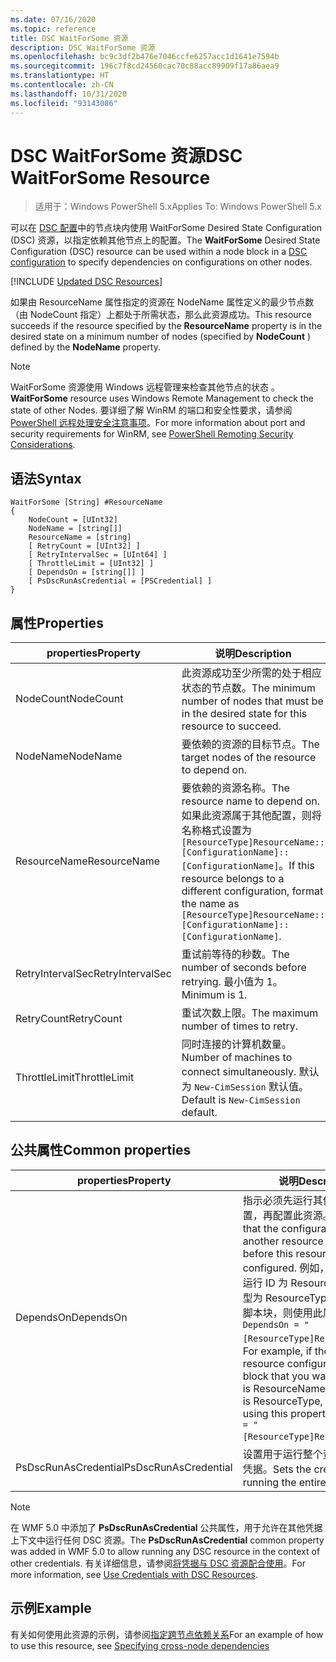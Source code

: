 ```yaml
---
ms.date: 07/16/2020
ms.topic: reference
title: DSC WaitForSome 资源
description: DSC WaitForSome 资源
ms.openlocfilehash: bc9c3df2b476e7046ccfe6257acc1d1641e7594b
ms.sourcegitcommit: 196c7f8cd24560cac70c88acc89909f17a86aea9
ms.translationtype: HT
ms.contentlocale: zh-CN
ms.lasthandoff: 10/31/2020
ms.locfileid: "93143086"
---
```

# <a name="dsc-waitforsome-resource"></a><span data-ttu-id="325b0-103">DSC WaitForSome 资源</span><span class="sxs-lookup"><span data-stu-id="325b0-103">DSC WaitForSome Resource</span></span>

> <span data-ttu-id="325b0-104">适用于：Windows PowerShell 5.x</span><span class="sxs-lookup"><span data-stu-id="325b0-104">Applies To: Windows PowerShell 5.x</span></span>

<span data-ttu-id="325b0-105">可以在 [DSC 配置](../../../configurations/configurations.md)中的节点块内使用 WaitForSome  Desired State Configuration (DSC) 资源，以指定依赖其他节点上的配置。</span><span class="sxs-lookup"><span data-stu-id="325b0-105">The **WaitForSome** Desired State Configuration (DSC) resource can be used within a node block in a [DSC configuration](../../../configurations/configurations.md) to specify dependencies on configurations on other nodes.</span></span>

[!INCLUDE [Updated DSC Resources](../../../../../includes/dsc-resources.md)]

<span data-ttu-id="325b0-106">如果由 ResourceName  属性指定的资源在 NodeName  属性定义的最少节点数（由 NodeCount  指定）上都处于所需状态，那么此资源成功。</span><span class="sxs-lookup"><span data-stu-id="325b0-106">This resource succeeds if the resource specified by the **ResourceName** property is in the desired state on a minimum number of nodes (specified by **NodeCount** ) defined by the **NodeName** property.</span></span>

> [!NOTE]
> <span data-ttu-id="325b0-107">WaitForSome 资源使用 Windows 远程管理来检查其他节点的状态  。</span><span class="sxs-lookup"><span data-stu-id="325b0-107">**WaitForSome** resource uses Windows Remote Management to check the state of other Nodes.</span></span> <span data-ttu-id="325b0-108">要详细了解 WinRM 的端口和安全性要求，请参阅 [PowerShell 远程处理安全注意事项](/powershell/scripting/learn/remoting/winrmsecurity)。</span><span class="sxs-lookup"><span data-stu-id="325b0-108">For more information about port and security requirements for WinRM, see [PowerShell Remoting Security Considerations](/powershell/scripting/learn/remoting/winrmsecurity).</span></span>

## <a name="syntax"></a><span data-ttu-id="325b0-109">语法</span><span class="sxs-lookup"><span data-stu-id="325b0-109">Syntax</span></span>

```Syntax
WaitForSome [String] #ResourceName
{
    NodeCount = [UInt32]
    NodeName = [string[]]
    ResourceName = [string]
    [ RetryCount = [UInt32] ]
    [ RetryIntervalSec = [UInt64] ]
    [ ThrottleLimit = [UInt32] ]
    [ DependsOn = [string[]] ]
    [ PsDscRunAsCredential = [PSCredential] ]
}
```

## <a name="properties"></a><span data-ttu-id="325b0-110">属性</span><span class="sxs-lookup"><span data-stu-id="325b0-110">Properties</span></span>

|<span data-ttu-id="325b0-111">properties</span><span class="sxs-lookup"><span data-stu-id="325b0-111">Property</span></span> |<span data-ttu-id="325b0-112">说明</span><span class="sxs-lookup"><span data-stu-id="325b0-112">Description</span></span> |
|---|---|
|<span data-ttu-id="325b0-113">NodeCount</span><span class="sxs-lookup"><span data-stu-id="325b0-113">NodeCount</span></span> |<span data-ttu-id="325b0-114">此资源成功至少所需的处于相应状态的节点数。</span><span class="sxs-lookup"><span data-stu-id="325b0-114">The minimum number of nodes that must be in the desired state for this resource to succeed.</span></span> |
|<span data-ttu-id="325b0-115">NodeName</span><span class="sxs-lookup"><span data-stu-id="325b0-115">NodeName</span></span> |<span data-ttu-id="325b0-116">要依赖的资源的目标节点。</span><span class="sxs-lookup"><span data-stu-id="325b0-116">The target nodes of the resource to depend on.</span></span> |
|<span data-ttu-id="325b0-117">ResourceName</span><span class="sxs-lookup"><span data-stu-id="325b0-117">ResourceName</span></span> |<span data-ttu-id="325b0-118">要依赖的资源名称。</span><span class="sxs-lookup"><span data-stu-id="325b0-118">The resource name to depend on.</span></span> <span data-ttu-id="325b0-119">如果此资源属于其他配置，则将名称格式设置为 `[ResourceType]ResourceName::[ConfigurationName]::[ConfigurationName]`。</span><span class="sxs-lookup"><span data-stu-id="325b0-119">If this resource belongs to a different configuration, format the name as `[ResourceType]ResourceName::[ConfigurationName]::[ConfigurationName]`.</span></span> |
|<span data-ttu-id="325b0-120">RetryIntervalSec</span><span class="sxs-lookup"><span data-stu-id="325b0-120">RetryIntervalSec</span></span> |<span data-ttu-id="325b0-121">重试前等待的秒数。</span><span class="sxs-lookup"><span data-stu-id="325b0-121">The number of seconds before retrying.</span></span> <span data-ttu-id="325b0-122">最小值为 1。</span><span class="sxs-lookup"><span data-stu-id="325b0-122">Minimum is 1.</span></span> |
|<span data-ttu-id="325b0-123">RetryCount</span><span class="sxs-lookup"><span data-stu-id="325b0-123">RetryCount</span></span> |<span data-ttu-id="325b0-124">重试次数上限。</span><span class="sxs-lookup"><span data-stu-id="325b0-124">The maximum number of times to retry.</span></span> |
|<span data-ttu-id="325b0-125">ThrottleLimit</span><span class="sxs-lookup"><span data-stu-id="325b0-125">ThrottleLimit</span></span> |<span data-ttu-id="325b0-126">同时连接的计算机数量。</span><span class="sxs-lookup"><span data-stu-id="325b0-126">Number of machines to connect simultaneously.</span></span> <span data-ttu-id="325b0-127">默认为 `New-CimSession` 默认值。</span><span class="sxs-lookup"><span data-stu-id="325b0-127">Default is `New-CimSession` default.</span></span> |

## <a name="common-properties"></a><span data-ttu-id="325b0-128">公共属性</span><span class="sxs-lookup"><span data-stu-id="325b0-128">Common properties</span></span>

|<span data-ttu-id="325b0-129">properties</span><span class="sxs-lookup"><span data-stu-id="325b0-129">Property</span></span> |<span data-ttu-id="325b0-130">说明</span><span class="sxs-lookup"><span data-stu-id="325b0-130">Description</span></span> |
|---|---|
|<span data-ttu-id="325b0-131">DependsOn</span><span class="sxs-lookup"><span data-stu-id="325b0-131">DependsOn</span></span> |<span data-ttu-id="325b0-132">指示必须先运行其他资源的配置，再配置此资源。</span><span class="sxs-lookup"><span data-stu-id="325b0-132">Indicates that the configuration of another resource must run before this resource is configured.</span></span> <span data-ttu-id="325b0-133">例如，如果想要首先运行 ID 为 ResourceName、类型为 ResourceType 的资源配置脚本块，则使用此属性的语法为 `DependsOn = "[ResourceType]ResourceName"`。</span><span class="sxs-lookup"><span data-stu-id="325b0-133">For example, if the ID of the resource configuration script block that you want to run first is ResourceName and its type is ResourceType, the syntax for using this property is `DependsOn = "[ResourceType]ResourceName"`.</span></span> |
|<span data-ttu-id="325b0-134">PsDscRunAsCredential</span><span class="sxs-lookup"><span data-stu-id="325b0-134">PsDscRunAsCredential</span></span> |<span data-ttu-id="325b0-135">设置用于运行整个资源的身份的凭据。</span><span class="sxs-lookup"><span data-stu-id="325b0-135">Sets the credential for running the entire resource as.</span></span> |

> [!NOTE]
> <span data-ttu-id="325b0-136">在 WMF 5.0 中添加了 **PsDscRunAsCredential** 公共属性，用于允许在其他凭据上下文中运行任何 DSC 资源。</span><span class="sxs-lookup"><span data-stu-id="325b0-136">The **PsDscRunAsCredential** common property was added in WMF 5.0 to allow running any DSC resource in the context of other credentials.</span></span> <span data-ttu-id="325b0-137">有关详细信息，请参阅[将凭据与 DSC 资源配合使用](../../../configurations/runasuser.md)。</span><span class="sxs-lookup"><span data-stu-id="325b0-137">For more information, see [Use Credentials with DSC Resources](../../../configurations/runasuser.md).</span></span>

## <a name="example"></a><span data-ttu-id="325b0-138">示例</span><span class="sxs-lookup"><span data-stu-id="325b0-138">Example</span></span>

<span data-ttu-id="325b0-139">有关如何使用此资源的示例，请参阅[指定跨节点依赖关系](../../../configurations/crossNodeDependencies.md)</span><span class="sxs-lookup"><span data-stu-id="325b0-139">For an example of how to use this resource, see [Specifying cross-node dependencies](../../../configurations/crossNodeDependencies.md)</span></span>
